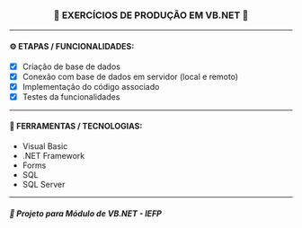 <h3 align="center"> 
  🚧 EXERCÍCIOS DE PRODUÇÃO EM VB.NET 🚧
</h3>

---
#### ⚙️ ETAPAS / FUNCIONALIDADES:

- [x] Criação de base de dados
- [x] Conexão com base de dados em servidor (local e remoto)
- [x] Implementação do código associado
- [x] Testes da funcionalidades

---
#### 🔧 FERRAMENTAS / TECNOLOGIAS:

- Visual Basic
- .NET Framework
- Forms 
- SQL
- SQL Server

---
##### 📖 Projeto para Módulo de VB.NET - IEFP
